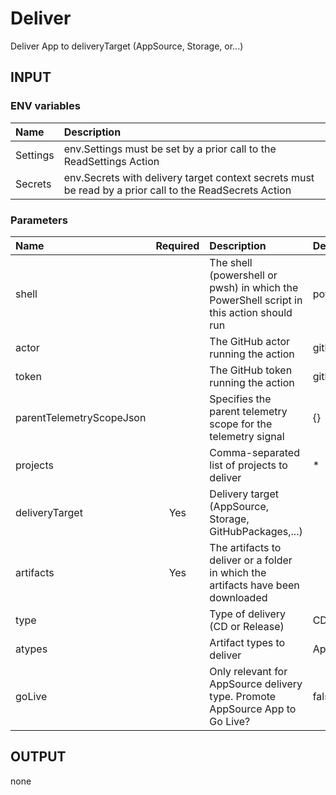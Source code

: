 # Deliver

Deliver App to deliveryTarget (AppSource, Storage, or...)

## INPUT

### ENV variables

| Name | Description |
| :-- | :-- |
| Settings | env.Settings must be set by a prior call to the ReadSettings Action |
| Secrets | env.Secrets with delivery target context secrets must be read by a prior call to the ReadSecrets Action |

### Parameters

| Name | Required | Description | Default value |
| :-- | :-: | :-- | :-- |
| shell | | The shell (powershell or pwsh) in which the PowerShell script in this action should run | powershell |
| actor | | The GitHub actor running the action | github.actor |
| token | | The GitHub token running the action | github.token |
| parentTelemetryScopeJson | | Specifies the parent telemetry scope for the telemetry signal | {} |
| projects | | Comma-separated list of projects to deliver | * |
| deliveryTarget | Yes | Delivery target (AppSource, Storage, GitHubPackages,...) | |
| artifacts | Yes | The artifacts to deliver or a folder in which the artifacts have been downloaded | |
| type | | Type of delivery (CD or Release) | CD |
| atypes | | Artifact types to deliver | Apps,Dependencies,TestApps |
| goLive | | Only relevant for AppSource delivery type. Promote AppSource App to Go Live? | false |

## OUTPUT

none

